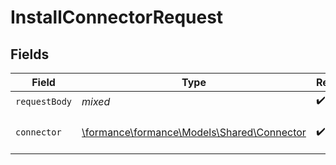 # InstallConnectorRequest


## Fields

| Field                                                                          | Type                                                                           | Required                                                                       | Description                                                                    |
| ------------------------------------------------------------------------------ | ------------------------------------------------------------------------------ | ------------------------------------------------------------------------------ | ------------------------------------------------------------------------------ |
| `requestBody`                                                                  | *mixed*                                                                        | :heavy_check_mark:                                                             | N/A                                                                            |
| `connector`                                                                    | [\formance\formance\Models\Shared\Connector](../../models/shared/Connector.md) | :heavy_check_mark:                                                             | The name of the connector.                                                     |